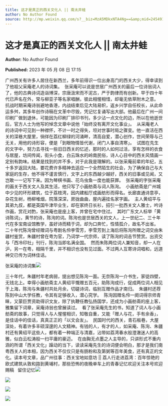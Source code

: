 ```yaml
---
title: 这才是真正的西关文化人 || 南太井蛙
author: No Author Found
source: http://mp.weixin.qq.com/s?__biz=MzA5MDkxNTA4Ng==&amp;mid=2454913607&amp;idx=1&amp;sn=d1f7282a3cb14d5c169f59d7d444bb37&amp;chksm=87a3ca26b0d44330fbf208a1f1db39da2f91083509d387ae9f028a68270ce2d27a0c840b63b2&poc_token=HJ_Do2ejHyO-wNZGG8Q1S8FdPgy1YBBEob-nUEme
---
```


# 这才是真正的西关文化人 || 南太井蛙

**Author:** No Author Found

**Published:** 2023 年 05 月 08 日 17:15

广州西关有许多人居住在新西兰，多年前得识一位出身高门的西关大少，得幸读到了他祖父采庵老人的诗词集。  张采庵可以说是世居广州西关的最后一位诗翁词人了，他的古典诗词造诣博深，宗唐汲宋而不泥古，严于韵律而有创新。早于四十年代已声名在外，常与柳亚子等名家唱酬，彼此相惺相惜，却毫无依草附木之意。  抗战时期采庵诗翁避地香港，内战结束后见大陆易帜，返乡兴学自任校长，从此命运多舛，其多年创作诗稿在文革中尽毁，凭记忆复诵写出大部。他最后在广州一间印刷厂做到退休，可能因为印刷厂排印书刊，多少沾一点文化的边，所以在他逝世后，官方人士为他写的悼念文章中说他「始终没有离开文化事业」。  从采庵老人的诗词中可见到一种襟怀，不计一时之得失，坦对世事时局之骤变。他一直活在西关的深巷大屋里，徜徉在荔红柳绿的河涌畔，清高自爱，潜心创作，世间荣辱与己无关，用他的诗形容，便是「到眼物情皆代谢，闭门人事自清寒」。  试图在先生的文字中，努力去寻找一些旧日西关的忆述，那时的人如何过活，享有怎样的衣食与居屋，坊间传闻，街头小食，白云珠水的岭南民俗，诗人心目中的西关风情画一定别有韵味。结果是找到的并不多，对于此我是理解的。以张采庵前辈的年纪，五十多岁返回大陆，要花费许多精神去适应一个全然陌生的社会，为了确保自己与大家庭的生存，他不得不谨言慎行，文字上的东西越少越好，西关的旧事或见闻，又岂敢一一记写下来。因为琴棋书画、花鸟虫鱼一度也能获罪。  张采庵的字张采庵的画关于西关文人及其生活，他只写了小画舫斋与词人陈洵。  小画舫斋是广州城中少见的环形建筑，位于荔枝湾，因内建船厅成画舫形而得名。长廊直通诗意亭，杂花生树，杨柳堆烟，院落深深，房拢曲曲，屋内遍挂名家字画。  主人黄绍平与其弟九叔，都是英国牛津毕业生，却在家终日长衫，招引一批西关文人雅士，吟诗作画，赏花对酌，张采庵也是座上客，并曾在宅中住过。  其时广东文人标举「黄诗陈词」，黄节的诗，陈洵的词。陈洵也是世居西关的文人，上一世纪二、三十年代在多宝南设馆教学，虽好诗而精于词，却为口奔忙，性情孤介，故名不出省。  二十年代陈洵曾经赠词与粤剧名伶李雪芳，李雪芳到上海后将陈洵所赠之词交由朱疆村鉴赏，朱疆村曾在粤为官，乃词学一代宗师，读了陈洵的词击节赞赏。出资交与「西冷印社」刊行，陈洵当即名满全国。  然而朱陈两位词人兼知音，却一人在沪，另一在粤，相隔千里，并不相识也没有见过面。不过两人互寄诗词唱和，远道神交已传为词林佳话。

张采庵的诗词集![](https://mmbiz.qpic.cn/mmbiz_jpg/PJWG74pLsMb6xSPAsicM98eqB42LvOA3N9OnAClnAR0UP9JZiaKPeQIvyZa3w7rIATUgeialBJNOVtLW4fj7wwzMw/640)

三十年代，朱疆村年老病弱，提出想见陈洵一面。无奈陈洵一介书生，家徒四壁，无钱北上。幸得小画舫斋主人黄绍平慨赠五百元，助陈洵成行，促成两位词人相见于上海，陈洵与朱疆村共处月余，切磋诗词，临别互赠作品才南归。  朱疆村还荐陈到中山大学任教，令其有足够收入，潜心究学。  陈洵因赠名伶一阕词得宗师青睐，又蒙巨贾资助得识文友，除了执鞭任教弘扬国学，还成为小画舫斋的座上客，雅集留下词章，采庵诗翁也曾展读过。  看了张采庵先生的书，知道了词人与小画舫斋的故事，只觉得人与人惺惺相识，知敬自重，又能「赠人与花，手有余香」，是佳话中的佳话，真真正正的「以文会友」。  民国时代的西关，青石板巷，大屋深处，有着许多丰硕深邃的人文精神。有钱的人，有才的人，如采庵、陈洵、朱疆村还有黄绍平这些人，都有着一种端正与清嘉，沾带如荔湾春水般澄澈迷人的高雅，似白云松涛般一扫平庸的豪迈。  在由胸无点墨之人主导的，只讲形式不重内涵的所谓「西关文化」躁动的当下，读读采庵先生的诗词便会明白，那才是我们南粤西关人的本相，因为西关不仅仅只是有肠粉和及第粥等百年美食，还有真正的文化。读本号文章，品广州往事：西关宝地如意坊 || 荔人行走进荔湾：百年惊艳的欧式建筑从敦和路到黄埔村，那些恐怖的夜晚单车上的青春记忆欢迎关注本号欢迎赐稿   留住记忆![](https://mmbiz.qpic.cn/mmbiz_jpg/PJWG74pLsMb6xSPAsicM98eqB42LvOA3NvVNia2icpCICdNibCiaGYRfOKxf1JU9opuib9XTzCUxZN9QYHOvut8OdEuQ/640)

![](https://mmbiz.qpic.cn/mmbiz_jpg/PJWG74pLsMb6xSPAsicM98eqB42LvOA3N9l1G912iacsDJLm3ibJGVTC4M2CbWibX12y9xCtRZ2FxVX0Uh5xM4cL9A/640)

![](https://mmbiz.qpic.cn/mmbiz_jpg/PJWG74pLsMb6xSPAsicM98eqB42LvOA3NibU2kDwLDqORezUx5J169yrRWiabib5bHel3OkiaYDccEWSHyQEMFfsDAA/640)

![](https://mmbiz.qpic.cn/mmbiz_jpg/PJWG74pLsMb6xSPAsicM98eqB42LvOA3NPkJbWRWiaicE83J91yPXFpa33PJ9fBZaUeqfDCEia2F8eCMc8Dib0hoS9Q/640)

